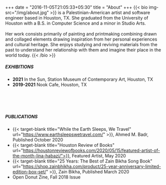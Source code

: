 +++
date = "2016-11-05T21:05:33+05:30"
title = "About"
+++
{{< bio img-src="/img/about.jpg" >}}
is a Palestinian-American artist and software engineer based in Houston, TX. She graduated from the University of Houston with a B.S. in Computer Science and a minor in Studio Arts. 
</br></br>
Her work consists primarily of painting and printmaking combining drawn and collaged elements drawing inspiration from her personal experiences and cultural heritage. She enjoys studying and reviving materials from the past to understand her relationship with them and imagine their place in the world today.
{{< /bio >}}





##### EXHIBITIONS
* **2021** In the Sun, Station Museum of Contemporary Art, Houston, TX
* **2019-2021** Nook Cafe, Houston, TX

<br><br><br>


##### PUBLICATIONS
* {{< target-blank title="While the Earth Sleeps, We Travel" url="https://www.earthsleepswetravel.com/" >}}, Ahmed M. Badr, Published October 2020
* {{< target-blank title="Houston Review of Books" url="https://houstonreviewofbooks.com/2020/05/15/featured-artist-of-the-month-lina-habazi/">}}, Featured Artist, May 2020
* {{< target-blank title="25 Years: The Best of Zain Bikha Song Book" url="https://shop.zainbhikha.com/product/25-year-anniversary-limited-edition-box-set/" >}}, Zain Bikha, Published March 2020
* Open Donut Zine, Fall 2018 Issue